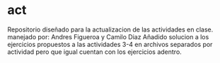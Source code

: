 # act
Repositorio diseñado para la actualizacion de las actividades en clase.
manejado por: Andres Figueroa y Camilo Diaz
Añadido solucion a los ejercicios propuestos a las actividades 3-4 en archivos separados por actividad pero que igual cuentan con los ejercicios adentro.